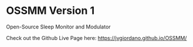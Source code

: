 # OSSMM Version 1
Open-Source Sleep Monitor and Modulator

Check out the Github Live Page here:
https://jvgiordano.github.io/OSSMM/
